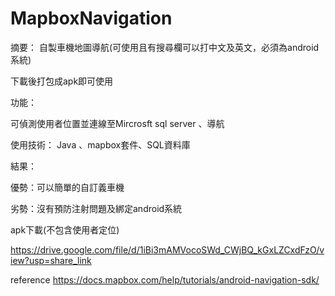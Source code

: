 # MapboxNavigation
摘要：
自製車機地圖導航(可使用且有搜尋欄可以打中文及英文，必須為android系統)

下載後打包成apk即可使用

功能：

可偵測使用者位置並連線至Mircrosft sql server 、導航

使用技術：
Java 、mapbox套件、SQL資料庫

結果：

優勢：可以簡單的自訂義車機

劣勢：沒有預防注射問題及綁定android系統

apk下載(不包含使用者定位)

https://drive.google.com/file/d/1iBi3mAMVocoSWd_CWjBQ_kGxLZCxdFzO/view?usp=share_link
     
 reference  https://docs.mapbox.com/help/tutorials/android-navigation-sdk/
